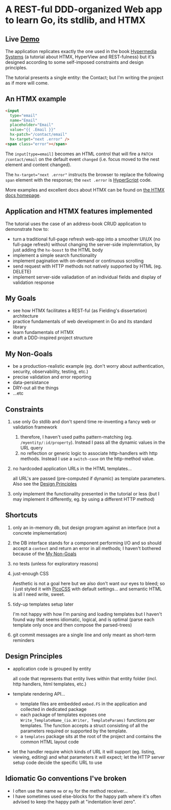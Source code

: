 # A REST-ful DDD-organized Web app to learn Go, its stdlib, and HTMX

## Live [Demo](https://contacts-app-pvmav.ondigitalocean.app/)

The application replicates exactly the one used in the book [Hypermedia Systems](https://hypermedia.systems) (a tutorial about HTMX, HyperView and REST-fulness) but it's designed according to some self-imposed constraints and design principles.

The tutorial presents a single entity: the Contact; but I'm writing the project as if more will come.

## An HTMX example

```html
<input
  type="email"
  name="Email"
  placeholder="Email"
  value="{{ .Email }}"
  hx-patch="/contact/email"
  hx-target="next .error" />
<span class="error"></span>
```

The `input[type=email]` becomes an HTML control that will fire a `PATCH /contact/email` on the default event `changed` (i.e. focus moved to the nest element and content changed).

The `hx-target="next .error"` instructs the browser to replace the following `span` element with the response; the `next .error` is [HyperScript](https://hyperscript.org) code.

More examples and excellent docs about HTMX can be found on [the HTMX docs homepage](https://htmx.org/docs/).

## Application and HTMX features implemented

The tutorial uses the case of an address-book CRUD application to demonstrate how to:

- turn a traditional full-page refresh web-app into a smoother UI\UX (no full-page refresh) without changing the server-side implemntation, by just adding the `hx-boost` to the HTML body
- implement a simple search functionality
- implement pagination with on-demand or continuous scrolling
- send request with HTTP methods not natively supported by HTML (eg. DELETE)
- implement server-side valiadation of an individual fields and display of validation response

## My Goals

- see how HTMX facilitates a REST-ful (as Fielding's dissertation) architecture
- practice fundamentals of web development in Go and its standard library
- learn fundamentals of HTMX
- draft a DDD-inspired project structure

## My Non-Goals

- be a production-realistic example (eg. don't worry about authentication, security, observability, testing, etc.)
- precise validation and error reporting
- data-persistance
- DRY-out all the things
- …etc

## Constraints

1. use only Go stdlib and don't spend time re-inventing a fancy web or validation framework

   1. therefore, I haven't used paths pattern-matching (eg. `/myentity/:id/property`). Instead I pass all the dynamic values in the URL query
   1. no reflection or generic logic to associate http-handlers with http methods. Instead I use a `switch-case` on the http-method value.

1. no hardcoded application URLs in the HTML templates…

   all URL's are passed (pre-computed if dynamic) as template parameters. Also see the [Design Principles](#design-principles)

1. only implement the functionality presented in the tutorial or less (but I may implement it differently, eg. by using a different HTTP method)

## Shortcuts

1. only an in-memory db, but design program against an interface (not a concrete implementation)
1. the DB interface stands for a component performing I/O and so should accept a `context` and return an error in all methods; I haven't bothered because of the [My Non-Goals](#my-non-goals)
1. no tests (unless for exploratory reasons)
1. just-enough CSS

   Aesthetic is not a goal here but we also don't want our eyes to bleed; so I just styled it with [PicoCSS](https://picocss.com) with default settings… and semantic HTML is all I need write, sweet.

1. tidy-up templates setup later

   I'm not happy with how I'm parsing and loading templates but I haven't found way that seems idiomatic, logical, and is optimal (parse each template only once and then compose the parsed-trees)

1. git commit messages are a single line and only meant as short-term reminders

## Design Principles

- application code is grouped by entity

  all code that represents that entity lives within that entity folder (incl. http handlers, html templates, etc.)

- template rendering API…

  - template files are embedded `embed.FS` in the application and collected in dedicated package
  - each package of templates exposes one `Write_TemplateName_(io.Writer, TemplateParams)` functions per templates. The function accepts a struct consisting of all the parameters required or supported by the template.
  - a `templates` package sits at the root of the project and contains the common HTML layout code

- let the handler require which kinds of URL it will support (eg. listing, viewing, editing) and what parameters it will expect; let the HTTP server setup code decide the specific URL to use

## Idiomatic Go conventions I've broken

- I often use the name `me` or `my` for the method receiver…
- I have sometimes used else-blocks for the happy path where it's often advised to keep the happy path at "indentation level zero".
